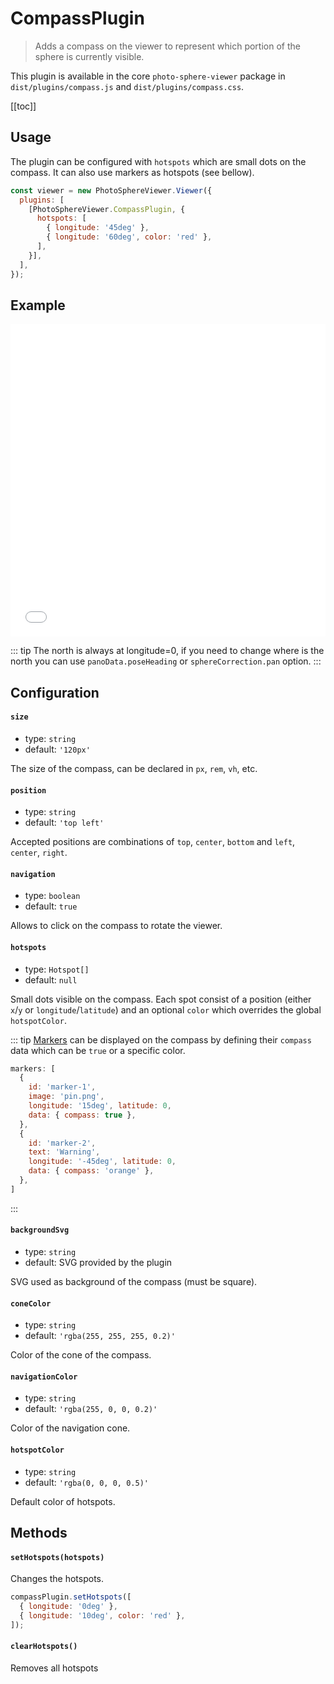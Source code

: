 # CompassPlugin

<ApiButton page="PSV.plugins.CompassPlugin.html"/>

> Adds a compass on the viewer to represent which portion of the sphere is currently visible.

This plugin is available in the core `photo-sphere-viewer` package in `dist/plugins/compass.js` and `dist/plugins/compass.css`.

[[toc]]


## Usage

The plugin can be configured with `hotspots` which are small dots on the compass. It can also use markers as hotspots (see bellow).

```js
const viewer = new PhotoSphereViewer.Viewer({
  plugins: [
    [PhotoSphereViewer.CompassPlugin, {
      hotspots: [
        { longitude: '45deg' },
        { longitude: '60deg', color: 'red' },
      ],
    }],
  ],
});
```


## Example

<iframe style="width: 100%; height: 500px;" src="//jsfiddle.net/mistic100/efpdoak2/embedded/result,js,html/dark" allowfullscreen="allowfullscreen" frameborder="0"></iframe>

::: tip
The north is always at longitude=0, if you need to change where is the north you can use `panoData.poseHeading` or `sphereCorrection.pan` option.
:::


## Configuration

#### `size`
- type: `string`
- default: `'120px'`

The size of the compass, can be declared in `px`, `rem`, `vh`, etc.

#### `position`
- type: `string`
- default: `'top left'`

Accepted positions are combinations of `top`, `center`, `bottom` and `left`, `center`, `right`.

#### `navigation`
- type: `boolean`
- default: `true`

Allows to click on the compass to rotate the viewer.

#### `hotspots`
- type: `Hotspot[]`
- default: `null`

Small dots visible on the compass. Each spot consist of a position (either `x`/`y` or `longitude`/`latitude`) and an optional `color` which overrides the global `hotspotColor`.

::: tip
[Markers](plugin-markers.md) can be displayed on the compass by defining their `compass` data which can be `true` or a specific color.

```js
markers: [
  { 
    id: 'marker-1', 
    image: 'pin.png', 
    longitude: '15deg', latitude: 0, 
    data: { compass: true },
  },
  { 
    id: 'marker-2', 
    text: 'Warning', 
    longitude: '-45deg', latitude: 0, 
    data: { compass: 'orange' },
  },
]
```

:::

#### `backgroundSvg`
- type: `string`
- default: SVG provided by the plugin

SVG used as background of the compass (must be square).

#### `coneColor`
- type: `string`
- default: `'rgba(255, 255, 255, 0.2)'`

Color of the cone of the compass.

#### `navigationColor`
- type: `string`
- default: `'rgba(255, 0, 0, 0.2)'`

Color of the navigation cone.

#### `hotspotColor`
- type: `string`
- default: `'rgba(0, 0, 0, 0.5)'`

Default color of hotspots.


## Methods

#### `setHotspots(hotspots)`

Changes the hotspots.

```js
compassPlugin.setHotspots([
  { longitude: '0deg' },
  { longitude: '10deg', color: 'red' },
]);
```

#### `clearHotspots()`

Removes all hotspots
